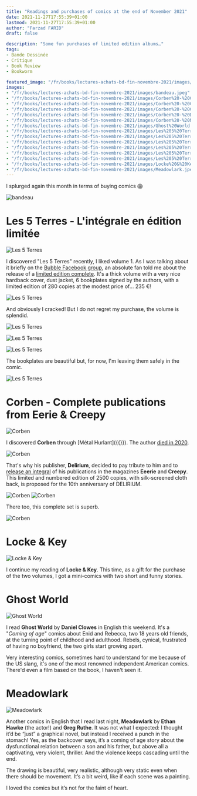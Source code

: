 ```yaml
---
title: "Readings and purchases of comics at the end of November 2021"
date: 2021-11-27T17:55:39+01:00
lastmod: 2021-11-27T17:55:39+01:00
author: "Farzad FARID"
draft: false

description: "Some fun purchases of limited edition albums…"
tags:
- Bande Dessinée
- Critique
- Book Review
- Bookworm

featured_image: "/fr/books/lectures-achats-bd-fin-novembre-2021/images/bandeau.jpeg"
images:
- "/fr/books/lectures-achats-bd-fin-novembre-2021/images/bandeau.jpeg"
- "/fr/books/lectures-achats-bd-fin-novembre-2021/images/Corben%20-%20Couleur.jpeg"
- "/fr/books/lectures-achats-bd-fin-novembre-2021/images/Corben%20-%20Couverture.jpeg"
- "/fr/books/lectures-achats-bd-fin-novembre-2021/images/Corben%20-%20Creepy.jpeg"
- "/fr/books/lectures-achats-bd-fin-novembre-2021/images/Corben%20-%20Dos.jpeg"
- "/fr/books/lectures-achats-bd-fin-novembre-2021/images/Corben%20-%20N&B.jpeg"
- "/fr/books/lectures-achats-bd-fin-novembre-2021/images/Ghost%20World.jpeg"
- "/fr/books/lectures-achats-bd-fin-novembre-2021/images/Les%205%20Terres%20-%20%20Bible.jpeg"
- "/fr/books/lectures-achats-bd-fin-novembre-2021/images/Les%205%20Terres%20-%20Bible%202.jpeg"
- "/fr/books/lectures-achats-bd-fin-novembre-2021/images/Les%205%20Terres%20-%20Couverture%20tissu.jpeg"
- "/fr/books/lectures-achats-bd-fin-novembre-2021/images/Les%205%20Terres%20-%20Couverture.jpeg"
- "/fr/books/lectures-achats-bd-fin-novembre-2021/images/Les%205%20Terres%20-%20Ex-libris.jpeg"
- "/fr/books/lectures-achats-bd-fin-novembre-2021/images/Les%205%20Terres%20-%20intérieur.jpeg"
- "/fr/books/lectures-achats-bd-fin-novembre-2021/images/Locke%20&%20Key%20T4-5,%20short%20stories.jpeg"
- "/fr/books/lectures-achats-bd-fin-novembre-2021/images/Meadowlark.jpeg"
---
```


I splurged again this month in terms of buying comics :scream:

![bandeau](images/bandeau.jpeg)

# Les 5 Terres - L'intégrale en édition limitée

![Les 5 Terres](images/Les%205%20Terres%20-%20Couverture.jpeg)

I discovered "Les 5 Terres" recently, I liked volume 1. As I was talking about it briefly on the [Bubble Facebook group](https://www.facebook.com/groups/BubbleBD), an absolute fan told me about the release of a [limited edition complete](https://www.editions-i.com/ouvrages/les-5-terres-angleon-40.htm). It's a thick volume with a very nice hardback cover, dust jacket, 6 bookplates signed by the authors, with a limited edition of 280 copies at the modest price of... 235 €!

![Les 5 Terres](images/Les%205%20Terres%20-%20Couverture%20tissu.jpeg)

And obviously I cracked! But I do not regret my purchase, the volume is splendid.

![Les 5 Terres](images/Les%205%20Terres%20-%20intérieur.jpeg)

![Les 5 Terres](images/Les%205%20Terres%20-%20%20Bible.jpeg)

![Les 5 Terres](images/Les%205%20Terres%20-%20Bible%202.jpeg)

The bookplates are beautiful but, for now, I'm leaving them safely in the comic.

![Les 5 Terres](images/Les%205%20Terres%20-%20Ex-libris.jpeg)

# Corben - Complete publications from Eerie & Creepy

![Corben](images/Corben%20-%20Couverture.jpeg)

I discovered **Corben** through [Métal Hurlant]({{<ref path="/books/métal-hurlant-collection-complète">}}). The author [died in 2020](https://www.lepoint.fr/culture/richard-corben-mort-d-un-visionnaire-11-12-2020-2405336_3.php).

![Corben](images/Corben%20-%20Dos.jpeg)

That's why his publisher, **Delirium**, decided to pay tribute to him and to [release an integral](https://labeldelirium.com/book/eerie-creepy-integrale-richard-corben/) of his publications in the magazines **Eeerie** and **Creepy**. This limited and numbered edition of 2500 copies, with silk-screened cloth back, is proposed for the 10th anniversary of DELIRIUM.

![Corben](images/Corben%20-%20Couleur.jpeg)
![Corben](images/Corben%20-%20N&B.jpeg)

There too, this complete set is superb.

![Corben](images/Corben%20-%20Creepy.jpeg)

# Locke & Key

![Locke & Key](images/Locke%20&%20Key%20T4-5,%20short%20stories.jpeg)

I continue my reading of **Locke & Key**. This time, as a gift for the purchase of the two volumes, I got a mini-comics with two short and funny stories.

# Ghost World

![Ghost World](images/Ghost%20World.jpeg)

I read **Ghost World** by **Daniel Clowes** in English this weekend. It's a "_Coming of age_" comics about Enid and Rebecca, two 18 years old friends, at the turning point of childhood and adulthood. Rebels, cynical, frustrated of having no boyfriend, the two girls start growing apart.

Very interesting comics, sometimes hard to understand for me because of the US slang, it's one of the most renowned independent American comics. There'd even a film based on the book, I haven't seen it.

# Meadowlark

![Meadowlark](images/Meadowlark.jpeg)

Another comics in English that I read last night, **Meadowlark** by **Ethan Hawke** (the actor!) and **Greg Ruthe**. It was not what I expected: I thought it’d be “just” a graphical novel, but instead I received a punch in the stomach! Yes, as the backcover says, it’s a coming of age story about the dysfunctional relation between a son and his father, but above all a captivating, very violent, thriller. And the violence keeps cascading until the end.

The drawing is beautiful, very realistic, although very static even when there should be movement. It’s a bit weird, like if each scene was a painting.

I loved the comics but it’s not for the faint of heart.